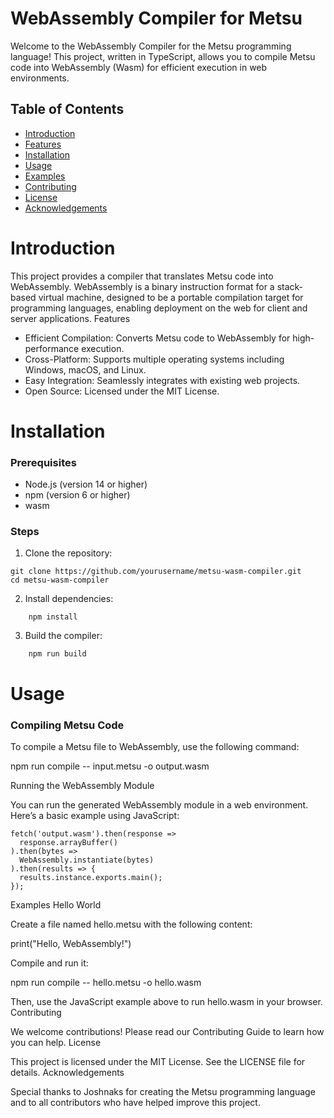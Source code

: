 # WebAssembly Compiler for Metsu

Welcome to the WebAssembly Compiler for the Metsu programming language! This project, written in TypeScript, allows you to compile Metsu code into WebAssembly (Wasm) for efficient execution in web environments.
## Table of Contents

* [Introduction](#Introduction)
* [Features](#Features)
* [Installation](#Installation)
* [Usage](#Usage)
* [Examples](#Examples)
* [Contributing](#Contributing)
* [License](#License)
* [Acknowledgements](#Acknowledgements)

# Introduction

This project provides a compiler that translates Metsu code into WebAssembly. WebAssembly is a binary instruction format for a stack-based virtual machine, designed to be a portable compilation target for programming languages, enabling deployment on the web for client and server applications.
Features

* Efficient Compilation: Converts Metsu code to WebAssembly for high-performance execution.
* Cross-Platform: Supports multiple operating systems including Windows, macOS, and Linux.
* Easy Integration: Seamlessly integrates with existing web projects.
* Open Source: Licensed under the MIT License.

# Installation
### Prerequisites

* Node.js (version 14 or higher)
* npm (version 6 or higher)
* wasm

### Steps

1. Clone the repository:

```
git clone https://github.com/yourusername/metsu-wasm-compiler.git
cd metsu-wasm-compiler
```

2. Install dependencies:
```
    npm install
```
3. Build the compiler:
```
    npm run build
```
# Usage
### Compiling Metsu Code

To compile a Metsu file to WebAssembly, use the following command:

npm run compile -- input.metsu -o output.wasm

Running the WebAssembly Module

You can run the generated WebAssembly module in a web environment. Here’s a basic example using JavaScript:

```
fetch('output.wasm').then(response =>
  response.arrayBuffer()
).then(bytes =>
  WebAssembly.instantiate(bytes)
).then(results => {
  results.instance.exports.main();
});
```

Examples
Hello World

Create a file named hello.metsu with the following content:

print("Hello, WebAssembly!")

Compile and run it:

npm run compile -- hello.metsu -o hello.wasm

Then, use the JavaScript example above to run hello.wasm in your browser.
Contributing

We welcome contributions! Please read our Contributing Guide to learn how you can help.
License

This project is licensed under the MIT License. See the LICENSE file for details.
Acknowledgements

Special thanks to Joshnaks for creating the Metsu programming language and to all contributors who have helped improve this project.
